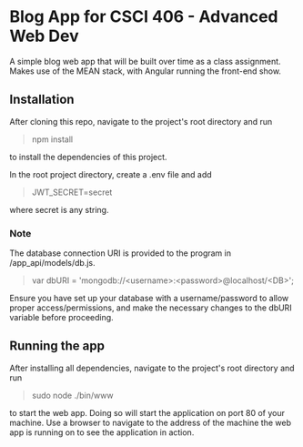 # Blog App for CSCI 406 - Advanced Web Dev
A simple blog web app that will be built over time as a class assignment. Makes use of the MEAN stack, with Angular running the front-end show.

## Installation
After cloning this repo, navigate to the project's root directory and run

> npm install 

to install the dependencies of this project.

In the root project directory, create a .env file and add

> JWT_SECRET=secret

where secret is any string.

### Note
The database connection URI is provided to the program in /app_api/models/db.js.

> var dbURI = 'mongodb://\<username\>:\<password\>@localhost/\<DB\>';
  
Ensure you have set up your database with a username/password to allow proper access/permissions, and make the necessary changes to the dbURI variable before proceeding.

## Running the app
After installing all dependencies, navigate to the project's root directory and run

> sudo node ./bin/www

to start the web app. Doing so will start the application on port 80 of your machine. Use a browser to navigate to the address of the machine the web app is running on to see the application in action.
